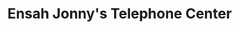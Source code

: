 ---
title: "Ensah Jonny's Telephone Center"
url: /kailahun/ensah-jonnys-telephone-center/
shop: mobile phone
---